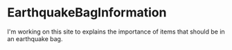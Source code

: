 # EarthquakeBagInformation
I'm working on this site to  explains the importance of items that should be in an earthquake bag.
